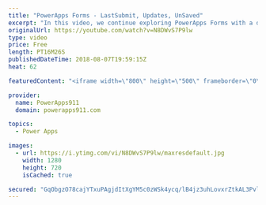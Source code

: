 ```yaml
---
title: "PowerApps Forms - LastSubmit, Updates, UnSaved"
excerpt: "In this video, we continue exploring PowerApps Forms with a deep dive into a couple of the more complex special properties. We talk about LastSubmit, Updates, and Unsaved and how to put them to use in your apps.   The start of the PowerApps Flow Series - https://www.youtube.com/watch?v=yT4gGVunU0o  PowerApps"
originalUrl: https://youtube.com/watch?v=N8DWvS7P9lw
type: video
price: Free
length: PT16M26S
publishedDateTime: 2018-08-07T19:59:15Z
heat: 62

featuredContent: "<iframe width=\"800\" height=\"500\" frameborder=\"0\" src=\"https://www.youtube.com/embed/N8DWvS7P9lw\" allow=\"accelerometer; autoplay; encrypted-media; gyroscope; picture-in-picture\" allowfullscreen></iframe>"

provider:
  name: PowerApps911
  domain: powerapps911.com

topics:
  - Power Apps

images:
  - url: https://i.ytimg.com/vi/N8DWvS7P9lw/maxresdefault.jpg
    width: 1280
    height: 720
    isCached: true

secured: "GqObgzO78cajYTxuPAgjdItXgYM5c0zWSk4ycq/lB4jz3uhLovxrZtkAL3PvlnER61DoyN7vNdSa3vGjfcNLlyrgrCyNosokSnH3JVJLxNZc43Ym9aGJYu8rt0mvcIUtw2lSHuKpmB9pOqwGh7p1hOSY5SOdWcEtF1fBOeGqy/V7Dso3ncXr8PJFhAOnsJWZ7BYFIfyNQvVN7JxKvx0VUKr6/5h0QM57/gdit+vdaFuHOX7XxdqbbluOc0uGuW7BsuT7YksMxjEAk4/denCRUIZ8Z+yrtWdOAjlZUAzvG82rIPzCQqNZDWRRuGoRs71MDmJDlWdo6Q9gRKjebp21MroY4bHWqV2I/WIN6/QEezwzI62cPbbv0ZZHCVEl2VA9YjYbhARNisQTKkpYLPBn47s+dsVbTTuogkmjtOi8q7M=;KbrwHD3M6sGTlUFG5b+wKw=="
---
```


